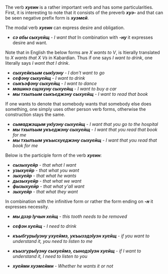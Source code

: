 The verb **_хуеин_** is a rather important verb and has some particularities. First, it is interesting to note that it consists of the preverb **_хуэ-_** and that can be seen negative prefix form is **_хуэмей_**.



The modal verb **_хуеин_** can express desire and obligation.



- **_сэ абы сыхуейщ_** - _I want that_
In combination with **_-ну_** it expresses desire and want. 

Note that in English the below forms are _X wants to V_, is ltierally translated to _X wants that X Vs_ in Kabardian. Thus if one says _I want to drink_, one literally says _I want that I drink_.

- **_сыхуейкъым сыкIуэну_** - _I don't want to go_
- **_сефэну сыхуейщ_** - _I want to drink_
- **_сыкъэфэну сыхуейщ_** - _I want to dance_
- **_машинэ сщэхуну сыхуейщ_** - _I want to buy a car_
- **_мы тхылъым сыкъеджэну сыхуейщ_** - _I want to read that book_


If one wants to denote that somebody wants that somebody else does something, one simply uses other person verb forms, otherwise the construction stays the same.

- **_сымаджэщым укӀуэну сыхуейщ_** - _I want that you go to the hospital_
- **_мы тхылъым укъеджэну сыхуейщ_** - _I want that you read that book for me_
- **_мы тхылъым укъысхуеджэну сыхуейщ_** - _I want that you read that book for me_

Below is the participle form of the verb **_хуеин_**:
- **_сызыхуейр_** - _that what I want_
- **_узыхуейр_** - _that what you want_
- **_зыхуейр_** - _that what he wants_
- **_дызыхуейр_** - _that what we want_
- **_фызыхуейр_** - _that what y'all want_
- **_зыхуейр_** - _that what they want_


In combination with the infinitive form or rather the form ending on **_-н_** it expresses necessity.


- **_мы дзэр Iучын хейщ_** - _this tooth needs to be removed_
- **_сефэн хуейщ_** - _I need to drink_
- **_къыбгурыIуэну ухуеймэ, укъызэдэIуэн хуейщ_** - _if you want to understand it, you need to listen to me_
- **_къызгурыIуэну сыхуеймэ, сынодэIуэн хуейщ_** - _if I want to understand it, I need to listen to you_




- **_хуейми хуэмейми_** - _Whether he wants it or not_